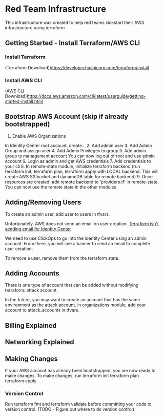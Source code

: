 # Red Team Infrastructure

This infrastructure was created to help red teams kickstart their AWS infrastructure using terraform

## Getting Started - Install Terraform/AWS CLI

### Install Terraform

(Terraform Download)<https://developer.hashicorp.com/terraform/install>

### Install AWS CLI

(AWS CLI Download)<https://docs.aws.amazon.com/cli/latest/userguide/getting-started-install.html>

## Bootstrap AWS Account (skip if already bootstrapped)

1. Enable AWS Organizations

In Identity Center root account, create...
2. Add admin user
3. Add Admin Group and assign user
4. Add Admin Privileges to group
5. Add admin group to management account
You can now log out of root and use admin account
6. Login as admin and get AWS credentials
7. Add credentials to your cli
8. In remote-state module, initialize terraform backend
(run terraform init, terraform plan, terraform apply with LOCAL backend. This will create AWS S3 bucket and dynamoDB table for remote backend)
9. Once resources are created, add remote backend to 'providers.tf' in remote-state. You can now use the remote state in the other modules.

## Adding/Removing Users

To create an admin user, add user to users in tfvars.

Unfortunately, AWS does not send an email on user creation.  [Terraform isn't sending email for Identity Center](https://github.com/hashicorp/terraform-provider-aws/issues/28102)

We need to use ClickOps to go into the Identity Center using an admin account. From there, you will see a banner to send an email to complete user creation.

To remove a user, remove them from the terraform state.

## Adding Accounts

There is one type of account that can be added without modifying terraform: attack account.

In the future, you may want to create an account that has the same environment as the attack account. In organizations module, add your account to attack_accounts in tfvars.

## Billing Explained



## Networking Explained

## Making Changes

If your AWS account has already been bootstrapped, you are now ready to make changes.
To make changes, run
terraform init
terraform plan
terraform apply

### Version Control

Run terraform fmt and terraform validate before committing your code to version control. (TODO - Figure out where to do version control)
